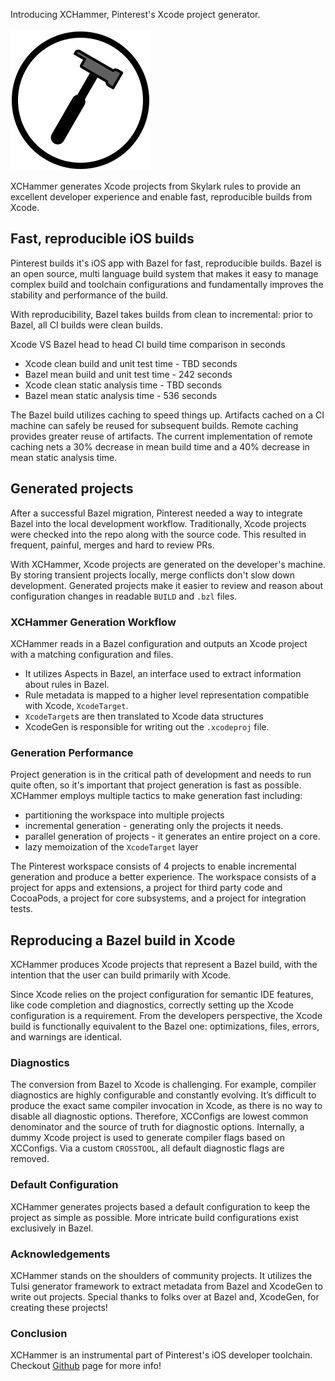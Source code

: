 Introducing XCHammer, Pinterest's Xcode project generator.
<br/>
<br/>
![Docs](XCHammer.svg)

XCHammer generates Xcode projects from Skylark rules to provide an excellent developer experience and enable fast, reproducible builds from Xcode.

## Fast, reproducible iOS builds

Pinterest builds it's iOS app with Bazel for fast, reproducible builds. Bazel is an open source, multi language build system that makes it easy to manage complex build and toolchain configurations and fundamentally improves the stability and performance of the build.

With reproducibility, Bazel takes builds from clean to incremental: prior to Bazel, all CI builds were clean builds.

Xcode VS Bazel head to head CI build time comparison in seconds

- Xcode clean build and unit test time - TBD seconds
- Bazel mean build and unit test time - 242 seconds
- Xcode clean static analysis time - TBD seconds
- Bazel mean static analysis time - 536 seconds

The Bazel build utilizes caching to speed things up. Artifacts cached on a CI machine can safely be reused for subsequent builds. Remote caching provides greater reuse of artifacts. The current implementation of remote caching nets a 30% decrease in mean build time and a 40% decrease in mean static analysis time.

## Generated projects

After a successful Bazel migration, Pinterest needed a way to integrate Bazel into the local development workflow. Traditionally, Xcode projects were checked into the repo along with the source code. This resulted in frequent, painful, merges and hard to review PRs. 

With XCHammer, Xcode projects are generated on the developer's machine. By storing transient projects locally, merge conflicts don't slow down development. Generated projects make it easier to review and reason about configuration changes in readable `BUILD` and `.bzl` files.

### XCHammer Generation Workflow
XCHammer reads in a Bazel configuration and outputs an Xcode project with a matching configuration and files.

- It utilizes Aspects in Bazel, an interface used to extract information about rules in Bazel.
- Rule metadata is mapped to a higher level representation compatible with Xcode, `XcodeTarget`. 
- `XcodeTarget`s are then translated to Xcode data structures
- XcodeGen is responsible for writing out the `.xcodeproj` file.

### Generation Performance
Project generation is in the critical path of development and needs to run quite often, so it's important that project generation is fast as possible. XCHammer employs multiple tactics to make generation fast including:

- partitioning the workspace into multiple projects
- incremental generation - generating only the projects it needs.
- parallel generation of projects - it generates an entire project on a core.
- lazy memoization of the `XcodeTarget` layer

The Pinterest workspace consists of 4 projects to enable incremental generation and produce a better experience. The workspace consists of a project for apps and extensions, a project for third party code and CocoaPods, a project for core subsystems, and a project for integration tests.

## Reproducing a Bazel build in Xcode

XCHammer produces Xcode projects that represent a Bazel build, with the intention that the user can build primarily with Xcode.

Since Xcode relies on the project configuration for semantic IDE features, like code completion and diagnostics, correctly setting up the Xcode configuration is a requirement. From the developers perspective, the Xcode build is functionally equivalent to the Bazel one: optimizations, files, errors, and warnings are identical.

### Diagnostics
The conversion from Bazel to Xcode is challenging. For example, compiler diagnostics are highly configurable and constantly evolving.  It’s difficult to produce the exact same compiler invocation in Xcode, as there is no way to disable all diagnostic options. Therefore, XCConfigs are lowest common denominator and the source of truth for diagnostic options. Internally, a dummy Xcode project is used to generate compiler flags based on XCConfigs. Via a custom `CROSSTOOL`, all default diagnostic flags are removed.

### Default Configuration
XCHammer generates projects based a default configuration to keep the project as simple as possible. More intricate build configurations exist exclusively in Bazel.

### Acknowledgements

XCHammer stands on the shoulders of community projects. It utilizes the Tulsi generator framework to extract metadata from Bazel and XcodeGen to write out projects. Special thanks to folks over at Bazel and, XcodeGen, for creating these projects!

### Conclusion

XCHammer is an instrumental part of Pinterest's iOS developer toolchain. Checkout [Github](https://github.com/pinterest/xchammer) page for more info!
